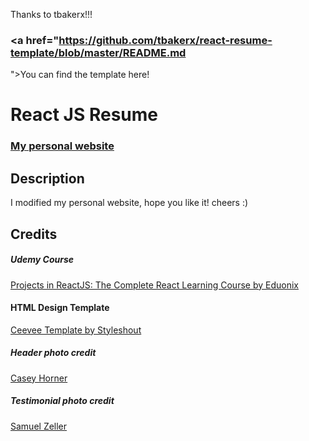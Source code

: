 
Thanks to tbakerx!!!
### <a href="https://github.com/tbakerx/react-resume-template/blob/master/README.md
">You can find the template here!</a> 


# React JS Resume   
### <a href="https://bobotsai1204-myresume.herokuapp.com/">My personal website</a> 

## Description
I modified my personal website, hope you like it!
cheers :)


## Credits
##### Udemy Course
<a href="https://www.udemy.com/projects-in-reactjs-the-complete-react-learning-course/learn/v4/overview">Projects in ReactJS: The Complete React Learning Course by Eduonix</a>

#### HTML Design Template
<a href="https://www.styleshout.com/free-templates/ceevee/">Ceevee Template by Styleshout</a>

##### Header photo credit
<a href="https://unsplash.com/@mischievous_penguins?utm_medium=referral&amp;utm_campaign=photographer-credit&amp;utm_content=creditBadge">Casey Horner</a>

##### Testimonial photo credit
<a href="https://unsplash.com/@samuelzeller?utm_medium=referral&amp;utm_campaign=photographer-credit&amp;utm_content=creditBadge">Samuel Zeller</a>
